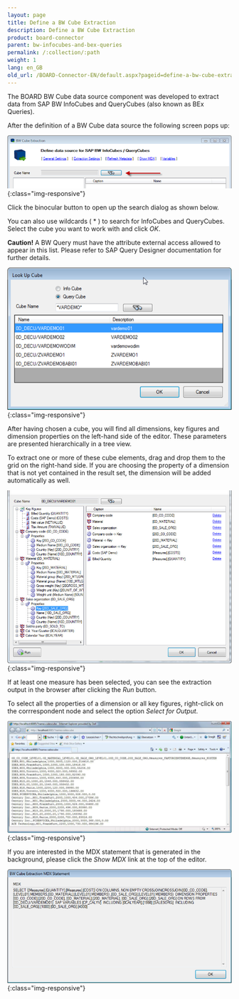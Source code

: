 ```yaml
---
layout: page
title: Define a BW Cube Extraction
description: Define a BW Cube Extraction
product: board-connector
parent: bw-infocubes-and-bex-queries
permalink: /:collection/:path
weight: 1
lang: en_GB
old_url: /BOARD-Connector-EN/default.aspx?pageid=define-a-bw-cube-extraction
---
```


The BOARD BW Cube data source component was developed to extract data from SAP BW InfoCubes and QueryCubes (also known as BEx Queries).

After the definition of a BW Cube data source the following screen pops up:

![BWCube-Extraction-01](/img/content/BWCube-Extraction-01.png){:class="img-responsive"}

Click the binocular button to open up the search dialog as shown below.

You can also use wildcards ( * ) to search for InfoCubes and QueryCubes. Select the cube you want to work with and click *OK*.

**Caution!** A BW Query must have the attribute external access allowed to appear in this list. Please refer to SAP Query Designer documentation for further details.

![BWCube-LookUp](/img/content/BWCube-LookUp.png){:class="img-responsive"}

After having chosen a cube, you will find all dimensions, key figures and dimension properties on the left-hand side of the editor. These parameters are presented hierarchically in a tree view.

To extract one or more of these cube elements, drag and drop them to the grid on the right-hand side. If you are choosing the property of a dimension that is not yet contained in the result set, the dimension will be added automatically as well.

![BWCube-Dimensions](/img/content/BWCube-Dimensions.jpg){:class="img-responsive"}

If at least one measure has been selected, you can see the extraction output in the browser after clicking the *Run* button.

To select all the properties of a dimension or all key figures, right-click on the corrrespondent node and select the option *Select for Output*.

![BWCube-Source-01](/img/content/BWCube-Source-01.png){:class="img-responsive"}

If you are interested in the MDX statement that is generated in the background, please click the *Show MDX* link at the top of the editor.

![BWCube-Extraction-04](/img/content/BWCube-Extraction-04.png){:class="img-responsive"}